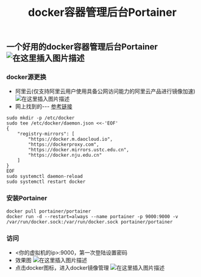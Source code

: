 ﻿---
title: docker容器管理后台Portainer
index: false
icon: docker
category:
  - 运维
  - docker
  - portainer
---
<meta name="referrer" content="no-referrer"/>

## 一个好用的docker容器管理后台Portainer![在这里插入图片描述](https://i-blog.csdnimg.cn/direct/4e2ab59079854062a1978f980c79b4a3.png#pic_center)


### docker源更换
- 阿里云(仅支持阿里云用户使用具备公网访问能力的阿里云产品进行镜像加速)
![在这里插入图片描述](https://i-blog.csdnimg.cn/direct/5cb99b49470a4a28b8e1e7b646e1a8e1.png)
- 网上找到的--- [参考链接](https://cloud.tencent.com/developer/article/2301228)
```shell
sudo mkdir -p /etc/docker
sudo tee /etc/docker/daemon.json <<-'EOF'
{
    "registry-mirrors": [
        "https://docker.m.daocloud.io",
        "https://dockerproxy.com",
        "https://docker.mirrors.ustc.edu.cn",
        "https://docker.nju.edu.cn"
    ]
}
EOF
sudo systemctl daemon-reload
sudo systemctl restart docker
```
### 安装Portainer
```shell
docker pull portainer/portainer
docker run -d --restart=always --name portainer -p 9000:9000 -v /var/run/docker.sock:/var/run/docker.sock portainer/portainer
```
### 访问
- <你的虚拟机的ip>:9000，第一次登陆设置密码
- 效果图
![在这里插入图片描述](https://i-blog.csdnimg.cn/direct/049e17be55b947b3adff95574093a89b.png)
- 点击docker图标，进入docker镜像管理
![在这里插入图片描述](https://i-blog.csdnimg.cn/direct/b6e39e1f648648b59de6a21de6f559f0.png)

